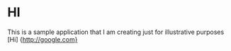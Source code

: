 # HI 

This is a sample application that I am creating just for illustrative purposes
[Hi] {http://google.com} 